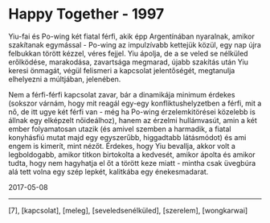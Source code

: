 # Happy Together - 1997

Yiu-fai és Po-wing két fiatal férfi, akik épp Argentínában nyaralnak, amikor szakítanak egymással - Po-wing az impulzívabb kettejük közül, egy nap újra felbukkan törött kézzel, véres fejjel. Yiu ápolja, de a se veled se nélküled erőlködése, marakodása, zavartsága megmarad, újabb szakítás után Yiu keresi önmagát, végül felismeri a kapcsolat jelentőségét, megtanulja elhelyezni a múltjában, jelenében.

Nem a férfi-férfi kapcsolat zavar, bár a dinamikája minimum érdekes (sokszor várnám, hogy mit reagál egy-egy konfliktushelyzetben a férfi, mit a nő, de itt ugye két férfi van - még ha Po-wing érzelemkitörései közelebb is állnak egy elképzelt nőideálhoz), hanem az érzelmi hullámvasút, amin a két ember folyamatosan utazik (és amivel szemben a harmadik, a fiatal konyhásfiú mutat majd egy egyszerűbb, higgadtabb látásmódot) és ami engem is kimerít, mint nézőt. Érdekes, hogy Yiu bevallja, akkor volt a legboldogabb, amikor titkon birtokolta a kedvesét, amikor ápolta és amikor tudta, hogy nem hagyhatja el őt a törött keze miatt - mintha csak üvegbúra alá tett volna egy szép lepkét, kalitkába egy énekesmadarat.

2017-05-08

----

[7], [kapcsolat], [meleg], [seveledsenélküled], [szerelem], [wongkarwai]
